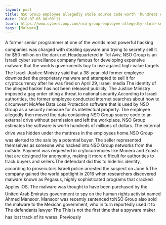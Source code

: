 ```yaml
---
layout: post
title: NSO Group employee allegedly stole source code worth 'hundreds of millions of dollars'
date: 2018-07-06 00:00:11
tourl: https://www.cyberscoop.com/nso-group-employee-allegedly-stole-source-code-worth-hundreds-millions-dollars/?category_news=technology
tags: [Malware]
---
```

A former senior programmer at one of the worlds most powerful hacking companies was charged with stealing spyware and trying to secretly sell it for $50 million on the dark net.Headquartered in Tel Aviv, NSO Group is an Israeli cyber surveillance company famous for developing expensive malware that the worlds governments buy to use against high-value targets. The Israeli Justice Ministry said that a 38-year-old former employee downloaded the proprietary malware and attempted to sell it for cryptocurrency after he was fired on April 29, Israeli media The identity of the alleged hacker has not been released publicly. The Justice Ministry imposed a gag order citing a threat to national security.According to Israeli authorities, the former employee conducted internet searches about how to circumvent McAfee Data Loss Protection software that is used by NSO Group as a security measure for its intellectual property. The employee allegedly then moved the data containing NSO Group source code to an external drive without permission and left the workplace. NSO Group estimates the software is worth hundreds of millions of dollars. The external drive was hidden under the mattress in the employees home.NSO Group was alerted to the sale by a potential buyer. The seller represented themselves as someone who hacked into NSO Group networks from the outside. Payment was requested in crytocurrencies like Monero and Zcash that are designed for anonymity, making it more difficult for authorities to track buyers and sellers.The defendant did this to hide his identity, according to prosecutors.Israeli police arrested the suspect on June 5.The company gained the world spotlight in 2016 when researchers discovered malware known as Pegasus, highly sophisticated programs that cracked Apples iOS. The malware was thought to have been purchased by the United Arab Emirates government to spy on the human rights activist named Ahmed Mansoor. Mansoor was recently sentenced toNSO Group also sold the malware to the Mexican government, who in turn reportedly used it to The defendants lawyer The This is not the first time that a spyware maker has lost track of its wares. Previously
